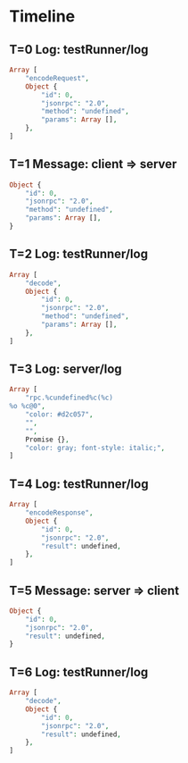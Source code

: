 # Timeline

## T=0 Log: testRunner/log

```php
Array [
    "encodeRequest",
    Object {
        "id": 0,
        "jsonrpc": "2.0",
        "method": "undefined",
        "params": Array [],
    },
]
```

## T=1 Message: client => server

```php
Object {
    "id": 0,
    "jsonrpc": "2.0",
    "method": "undefined",
    "params": Array [],
}
```

## T=2 Log: testRunner/log

```php
Array [
    "decode",
    Object {
        "id": 0,
        "jsonrpc": "2.0",
        "method": "undefined",
        "params": Array [],
    },
]
```

## T=3 Log: server/log

```php
Array [
    "rpc.%cundefined%c(%c)
%o %c@0",
    "color: #d2c057",
    "",
    "",
    Promise {},
    "color: gray; font-style: italic;",
]
```

## T=4 Log: testRunner/log

```php
Array [
    "encodeResponse",
    Object {
        "id": 0,
        "jsonrpc": "2.0",
        "result": undefined,
    },
]
```

## T=5 Message: server => client

```php
Object {
    "id": 0,
    "jsonrpc": "2.0",
    "result": undefined,
}
```

## T=6 Log: testRunner/log

```php
Array [
    "decode",
    Object {
        "id": 0,
        "jsonrpc": "2.0",
        "result": undefined,
    },
]
```
